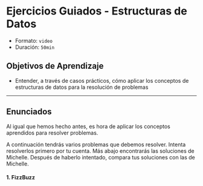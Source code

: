 # Ejercicios Guiados - Estructuras de Datos
- Formato: `video`
- Duración: `50min`

## Objetivos de Aprendizaje

- Entender, a través de casos prácticos, cómo aplicar los conceptos de estructuras de datos para la resolución de problemas

***

## Enunciados

Al igual que hemos hecho antes, es hora de aplicar los conceptos aprendidos para resolver problemas.

A continuación tendrás varios problemas que debemos resolver. Intenta resolverlos primero por tu cuenta. Más abajo encontrarás las soluciones de Michelle. Después de haberlo intentado, compara tus soluciones con las de Michelle.   

#### 1. FizzBuzz
